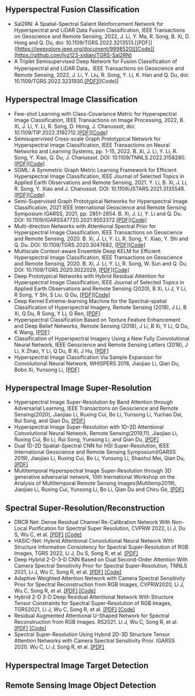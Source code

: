 ## Hyperspectral Fusion Classification
- Sal2RN: A Spatial-Spectral Salient Reinforcement Network for Hyperspectral and LiDAR Data Fusion Classification, IEEE Transactions on Geoscience and Remote Sensing, 2022, J. Li, Y. Ma, R. Song, B. Xi, D. Hong and Q. Du, doi: 10.1109/TGRS.2022.3213513.[[PDF]]([https://ieeexplore.ieee.org/document/9998520][[Code]](https://github.com/lyz123-xidian/TGRS-Sal2RN)
- A Triplet Semisupervised Deep Network for Fusion Classification of Hyperspectral and LiDAR Data，IEEE Transactions on Geoscience and Remote Sensing, 2022, J. Li, Y. Liu, R. Song, Y. Li, K. Han and Q. Du, doi: 10.1109/TGRS.2022.3231930.[[PDF]](https://ieeexplore.ieee.org/document/9998520)[[Code]]
## Hyperspectral Image Classification
- Few-shot Learning with Class-Covariance Metric for Hyperspectral Image Classification, IEEE Transactions on Image Processing, 2022, B. Xi, J. Li, Y. Li, R. Song, D. Hong, J. Chanussot, doi: 10.1109/TIP.2022.3192712.[[PDF]](https://github.com/B-Xi/TIP_2022_CMFSL)[[Code]](https://github.com/B-Xi/TIP_2022_CMFSL) 
- Semisupervised Cross-scale Graph Prototypical Network for Hyperspectral Image Classification, IEEE Transactions on Neural Networks and Learning Systems, pp. 1-15, 2022. B. Xi, J. Li, Y. Li, R. Song, Y. Xiao, Q. Du, J. Chanussot. DOI: 10.1109/TNNLS.2022.3158280.[[PDF]](https://ieeexplore.ieee.org/document/9740412)[[Code]](https://github.com/B-Xi/TNNLS_2022_X-GPN) 
- SGML: A Symmetric Graph Metric Learning Framework for Efficient Hyperspectral Image Classification, IEEE Journal of Selected Topics in Applied Earth Observations and Remote Sensing, 2021. Y. Li, B. Xi, J. Li, R. Song, Y. Xiao and J. Chanussot. DOI: 10.1109/JSTARS.2021.3135548.[[PDF]](https://ieeexplore.ieee.org/abstract/document/9652087)[[Code]](https://github.com/B-Xi/JSTARS_2021_SGML)
- Semi-Supervised Graph Prototypical Networks for Hyperspectral Image Classification, 2021 IEEE International Geoscience and Remote Sensing Symposium IGARSS, 2021, pp. 2851-2854. B. Xi, J. Li, Y. Li and Q. Du. DOI: 10.1109/IGARSS47720.2021.9553372.[[PDF]](https://ieeexplore.ieee.org/document/9553372)[[Code]](https://github.com/B-Xi/IGARSS_2021_SSGPN)
- Multi-direction Networks with Attentional Spectral Prior for Hyperspectral Image Classification, IEEE Transactions on Geoscience and Remote Sensing, 2020. B. Xi, J. Li, Y. Li, R. Song, Y. Xiao, Y. Shi and Q. Du. DOI: 10.1109/TGRS.2020.3047682, [[PDF]](https://ieeexplore.ieee.org/stamp/stamp.jsp?tp=&arnumber=9325080)[[Code]](https://github.com/B-Xi/TGRS_2020_MDN-ASP)
- Multiscale Context-aware Ensemble Deep KELM for Efficient Hyperspectral Image Classification, IEEE Transactions on Geoscience and Remote Sensing, 2020. B. Xi, J. Li, Y. Li, R. Song, W. Sun and Q. Du. DOI: 10.1109/TGRS.2020.3022029, [[PDF]](https://ieeexplore.ieee.org/stamp/stamp.jsp?tp=&arnumber=9203816)[[Code]](https://github.com/B-Xi/TGRS2020_MSC-EDKELM)
- Deep Prototypical Networks with Hybrid Residual Attention for Hyperspectral Image Classification, IEEE Journal of Selected Topics in Applied Earth Observations and Remote Sensing (2020), B Xi, Li J, Y Li, R Song, Y Shi, S Liu, Q Du, [[PDF]](https://ieeexplore.ieee.org/stamp/stamp.jsp?tp=&arnumber=9126161)[[Code]](https://github.com/B-Xi/JSTARS_DPN-HRA)
- Deep Kernel Extreme-learning Machine for the Spectral–spatial Classification of Hyperspectral Imagery, Remote Sensing (2018), J Li, B Xi, Q Du, R Song, Y Li, G Ren, [[PDF]](https://doi.org/10.3390/rs10122036)
- Hyperspectral Classification Based on Texture Feature Enhancement and Deep Belief Networks, Remote Sensing (2018), J Li, B Xi, Y Li, Q Du, K Wang, [[PDF]](https://doi.org/10.3390/rs10030396)
- Classification of Hyperspectral Imagery Using a New Fully Convolutional Neural Network, IEEE Geoscience and Remote Sensing Letters (2018), J Li, X Zhao, Y Li, Q Du, B Xi, J Hu, [[PDF]](https://ieeexplore.ieee.org/document/8249752) 
- Hyperspectral Image Classification Via Sample Expansion for Convolutional Neural Network, WHISPERS 2018, Jiaojiao Li, Qian Du, Bobo Xi, Yunsong Li, [[PDF]](https://doi.org/10.1109/WHISPERS.2018.8747245)
## Hyperspectral Image Super-Resolution
- Hyperspectral Image Super-Resolution by Band Attention through Adversarial Learning, IEEE Transactions on Geoscience and Remote Sensing(2020), Jiaojiao Li, Ruxing Cui, Bo Li, Yunsong Li, Yuchao Dai, Rui Song, and Qian Du, [[PDF]](https://ieeexplore.ieee.org/document/8960413)
- Hyperspectral Image Super-Resolution with 1D–2D Attentional Convolutional Neural Network, Remote Sensing(2019,11), Jiaojiao Li, Ruxing Cui, Bo Li, Rui Song, Yunsong Li, and Qian Du,  [[PDF]](https://www.researchgate.net/publication/337704194_Hyperspectral_Image_Super-Resolution_with_1D-2D_Attentional_Convolutional_Neural_Network)
- Dual 1D-2D Spatial-Spectral CNN for HSI Super-Resolution, IEEE International Geoscience and Remote Sensing Symposium(IGARSS 2019), Jiaojiao Li, Ruxing Cui, Bo Li, Yunsong Li, Shaohui Mei, Qian Du,  [[PDF]](https://ieeexplore.ieee.org/document/8898352)
- Multitemporal Hyperspectral Image Super-Resolution through 3D generative adversarial network, 10th Inernational Workshop on the Analysis of Multitemporal Remote Sensing Images(Multitemp2019), Jiaojiao Li, Ruxing Cui, Yunsong Li, Bo Li, Qian Du and Chiru Ge, [[PDF]](https://ieeexplore.ieee.org/abstract/document/8866956)
## Spectral Super-Resolution/Reconstruction
- DRCR Net: Dense Residual Channel Re-Calibration Network With Non-Local Purification for Spectral Super Resolution, CVPRW 2022, Li J, Du S, Wu C, et al. [[PDF]](https://openaccess.thecvf.com/content/CVPR2022W/NTIRE/html/Li_DRCR_Net_Dense_Residual_Channel_Re-Calibration_Network_With_Non-Local_Purification_CVPRW_2022_paper.html) [[Code]](https://github.com/jojolee6513/DRCR-net)
- HASIC-Net: Hybrid Attentional Convolutional Neural Network With Structure Information Consistency for Spectral Super-Resolution of RGB Images, TGRS 2022, Li J, Du S, Song R, et al. [[PDF]](https://ieeexplore.ieee.org/abstract/document/9678983) 
- Deep Hybrid 2-D-3-D CNN Based on Dual Second-Order Attention With Camera Spectral Sensitivity Prior for Spectral Super-Resolution, TNNLS 2021, Li J, Wu C, Song R, et al. [[PDF]](https://ieeexplore.ieee.org/abstract/document/9506982/) [[Code]](https://github.com/Deep-imagelab/HSACS)
- Adaptive Weighted Attention Network with Camera Spectral Sensitivity Prior for Spectral Reconstruction from RGB Images, CVPRW2020, Li J, Wu C, Song R, et al. [[PDF]](http://openaccess.thecvf.com/content_CVPRW_2020/html/w31/Li_Adaptive_Weighted_Attention_Network_With_Camera_Spectral_Sensitivity_Prior_for_CVPRW_2020_paper.html) [[Code]](https://github.com/Deep-imagelab/AWAN)
- Hybrid 2-D 3-D Deep Residual Attentional Network With Structure Tensor Constraints for Spectral Super-Resolution of RGB Images, TGRS2021, Li J, Wu C, Song R, et al. [[PDF]](https://ieeexplore.ieee.org/abstract/document/9133131) [[Code]](https://github.com/Deep-imagelab/HDRAN)
- Residual Augmented Attentional U-Shaped Network for Spectral Reconstruction from RGB Images. RS2021. Li J, Wu C, Song R, et al. [[PDF]](https://www.mdpi.com/2072-4292/13/1/115) [[Code]](https://github.com/Deep-imagelab/RAAUN)
- Spectral Super-Resolution Using Hybrid 2D-3D Structure Tensor Attention Networks with Camera Spectral Sensitivity Prior. IGARSS 2020. Wu C, Li J, Song R, et al.  [[PDF]](https://ieeexplore.ieee.org/abstract/document/9323553/)

## Hyperspectral Image Target Detection
## Remote Sensing Image Object Detection

